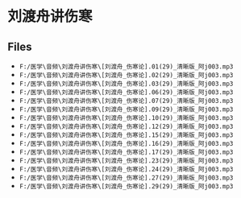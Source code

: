 # 刘渡舟讲伤寒

## Files

- `F:/医学\音频\刘渡舟讲伤寒\[刘渡舟_伤寒论].01(29)_清晰版_阿j003.mp3`
- `F:/医学\音频\刘渡舟讲伤寒\[刘渡舟_伤寒论].02(29)_清晰版_阿j003.mp3`
- `F:/医学\音频\刘渡舟讲伤寒\[刘渡舟_伤寒论].03(29)_清晰版_阿j003.mp3`
- `F:/医学\音频\刘渡舟讲伤寒\[刘渡舟_伤寒论].06(29)_清晰版_阿j003.mp3`
- `F:/医学\音频\刘渡舟讲伤寒\[刘渡舟_伤寒论].07(29)_清晰版_阿j003.mp3`
- `F:/医学\音频\刘渡舟讲伤寒\[刘渡舟_伤寒论].09(29)_清晰版_阿j003.mp3`
- `F:/医学\音频\刘渡舟讲伤寒\[刘渡舟_伤寒论].10(29)_清晰版_阿j003.mp3`
- `F:/医学\音频\刘渡舟讲伤寒\[刘渡舟_伤寒论].12(29)_清晰版_阿j003.mp3`
- `F:/医学\音频\刘渡舟讲伤寒\[刘渡舟_伤寒论].15(29)_清晰版_阿j003.mp3`
- `F:/医学\音频\刘渡舟讲伤寒\[刘渡舟_伤寒论].16(29)_清晰版_阿j003.mp3`
- `F:/医学\音频\刘渡舟讲伤寒\[刘渡舟_伤寒论].17(29)_清晰版_阿j003.mp3`
- `F:/医学\音频\刘渡舟讲伤寒\[刘渡舟_伤寒论].23(29)_清晰版_阿j003.mp3`
- `F:/医学\音频\刘渡舟讲伤寒\[刘渡舟_伤寒论].24(29)_清晰版_阿j003.mp3`
- `F:/医学\音频\刘渡舟讲伤寒\[刘渡舟_伤寒论].27(29)_清晰版_阿j003.mp3`
- `F:/医学\音频\刘渡舟讲伤寒\[刘渡舟_伤寒论].29(29)_清晰版_阿j003.mp3`

